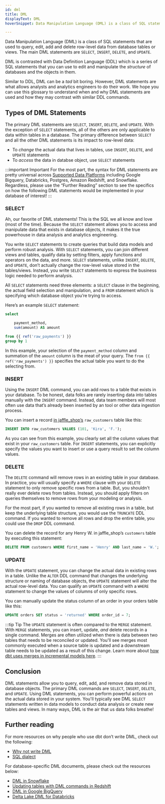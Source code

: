 ```yaml
---
id: dml
title: DML
displayText: DML  
hoverSnippet: Data Manipulation Language (DML) is a class of SQL statements that are used to query, edit, add and delete row-level data from database tables or views. The main DML statements are SELECT, INSERT, DELETE, and UPDATE. 

---
```


Data Manipulation Language (DML) is a class of SQL statements that are used to query, edit, add and delete row-level data from database <Term id="table">tables</Term> or <Term id="view">views</Term>. The main DML statements are `SELECT`, `INSERT`, `DELETE`, and `UPDATE`.

DML is contrasted with <Term id="ddl">Data Definition Language (DDL)</Term> which is a series of SQL statements that you can use to edit and manipulate the *structure* of databases and the objects in them.

Similar to DDL, DML can be a *tad* bit boring. However, DML statements are what allows analysts and analytics engineers to do their work. We hope you can use this glossary to understand when and why DML statements are used and how they may contrast with similar DDL commands.


## Types of DML Statements

The primary DML statements are `SELECT`, `INSERT`, `DELETE`, and `UPDATE`. With the exception of `SELECT` statements, all of the others are only applicable to data within tables in a database. The primary difference between `SELECT` and all the other DML statements is its impact to row-level data:

- To *change* the actual data that lives in tables, use `INSERT`, `DELETE`, and `UPDATE` statements
- To *access* the data in databse object, use `SELECT` statements

:::important Important
For the most part, the syntax for DML statements are pretty universal across [Supported Data Platforms](https://docs.getdbt.com/docs/supported-data-platforms) including Google Bigquery, Databricks, Postgres, Amazon Redshift, and Snowflake. Regardless, please use the “Further Reading” section to see the specifics on how the following DML statements would be implemented in your database of interest!
:::

### SELECT

Ah, our favorite of DML statements! This is the SQL we all know and love (most of the time). Because the `SELECT` statement allows you to access and manipulate data that exists in database objects, it makes it the true powerhouse in data analysis and analytics engineering. 

You write `SELECT` statements to create queries that build data models and perform robust analysis. With `SELECT` statements, you can join different views and tables, qualify data by setting filters, apply functions and operators on the data, and more. `SELECT` statements, unlike `INSERT`, `DELETE`, and `UPDATE`, don’t actually change the row-level value stored in the tables/views. Instead, you write `SELECT` statements to express the business logic needed to perform analysis.

All `SELECT` statements need three elements: a `SELECT` clause in the beginning, the actual field selection and manipulation, and a `FROM` statement which is specifying which database object you’re trying to access.

Here’s an example `SELECT` statement:

```sql
select

	payment_method,
	sum(amount) AS amount

from {{ ref('raw_payments') }}
group by 1
```

In this example, your selection of the `payment_method` column and summation of the `amount` column is the meat of your query. The `from {{ ref('raw_payments') }}` specifies the actual table you want to do the selecting from.

### INSERT

Using the `INSERT` DML command, you can add rows to a table that exists in your database. To be honest, data folks are rarely inserting data into tables manually with the `INSERT` command. Instead, data team members will most often use data that’s already been inserted by an <Term id="elt" /> tool or other data ingestion process.

You can insert a record [in jaffle_shop’s](https://github.com/dbt-labs/jaffle_shop) `raw_customers` table like this:

```sql
INSERT INTO raw_customers VALUES (101, 'Kira', 'F.');
```

As you can see from this example, you clearly set all the column values that exist in your `raw_customers` table. For `INSERT` statements, you can explicitly specify the values you want to insert or use a query result to set the column values.

### DELETE

The `DELETE` command will remove rows in an existing table in your database. In practice, you will usually specify a `WHERE` clause with your `DELETE` statement to only remove specific rows from a table. But, you shouldn't really ever delete rows from tables. Instead, you should apply filters on queries themselves to remove rows from your modeling or analysis.

For the most part, if you wanted to remove all existing rows in a table, but keep the underlying table structure, you would use the `TRUNCATE` DDL command. If you wanted to remove all rows and drop the entire table, you could use the `DROP` DDL command.

You can delete the record for any Henry W. in jaffle_shop’s `customers` table by executing this statement:

```sql
DELETE FROM customers WHERE first_name = 'Henry' AND last_name = 'W.';
```

### UPDATE

With the `UPDATE` statement, you can change the actual data in existing rows in a table. Unlike the `ALTER` DDL command that changes the underlying structure or naming of database objects, the `UPDATE` statement will alter the actual row-level data. You can qualify an `UPDATE` command with a `WHERE` statement to change the values of columns of only specific rows.

You can manually update the status column of an order in your orders table like this:

```sql
UPDATE orders SET status = 'returned' WHERE order_id = 7;
```

:::tip Tip
The `UPDATE` statement is often compared to the `MERGE` statement. With `MERGE` statements, you can insert, update, *and* delete records in a single command. Merges are often utilized when there is data between two tables that needs to be reconciled or updated. You'll see merges most commonly executed when a source table is updated and a downstream table needs to be updated as a result of this change. Learn more about [how dbt uses merges in incremental models here](https://docs.getdbt.com/docs/building-a-dbt-project/building-models/configuring-incremental-models#how-do-incremental-models-work-behind-the-scenes).
:::

## Conclusion

DML statements allow you to query, edit, add, and remove data stored in database objects. The primary DML commands are `SELECT`, `INSERT`, `DELETE`, and `UPDATE`. Using DML statements, you can perform powerful actions on the actual data stored in your system. You'll typically see DML `SELECT` statements written in data models to conduct data analysis or create new tables and views. In many ways, DML is the air that us data folks breathe!

## Further reading

For more resources on why people who use dbt don’t write DML, check out the following:

- [Why not write DML](/faqs/project/why-not-write-dml)
- [SQL dialect](/faqs/models/sql-dialect)

For database-specific DML documents, please check out the resources below:

- [DML in Snowflake](https://docs.snowflake.com/en/sql-reference/sql-dml.html)
- [Updating tables with DML commands in Redshift](https://docs.aws.amazon.com/redshift/latest/dg/t_Updating_tables_with_DML_commands.html)
- [DML in Google BigQuery](https://cloud.google.com/bigquery/docs/reference/standard-sql/data-manipulation-language)
- [Delta Lake DML for Databricks](https://databricks.com/blog/2020/09/29/diving-into-delta-lake-dml-internals-update-delete-merge.html)

